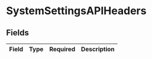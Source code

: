 # SystemSettingsAPIHeaders


## Fields

| Field       | Type        | Required    | Description |
| ----------- | ----------- | ----------- | ----------- |